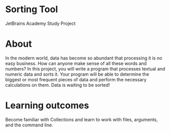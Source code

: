 # Sorting Tool
JetBrains Academy Study Project

# About
In the modern world, data has become so abundant that processing it is no easy business. How can anyone make sense of all these words and numbers? In this project, you will write a program that processes textual and numeric data and sorts it. Your program will be able to determine the biggest or most frequent pieces of data and perform the necessary calculations on them. Data is waiting to be sorted!

# Learning outcomes
Become familiar with Collections and learn to work with files, arguments, and the command line.
